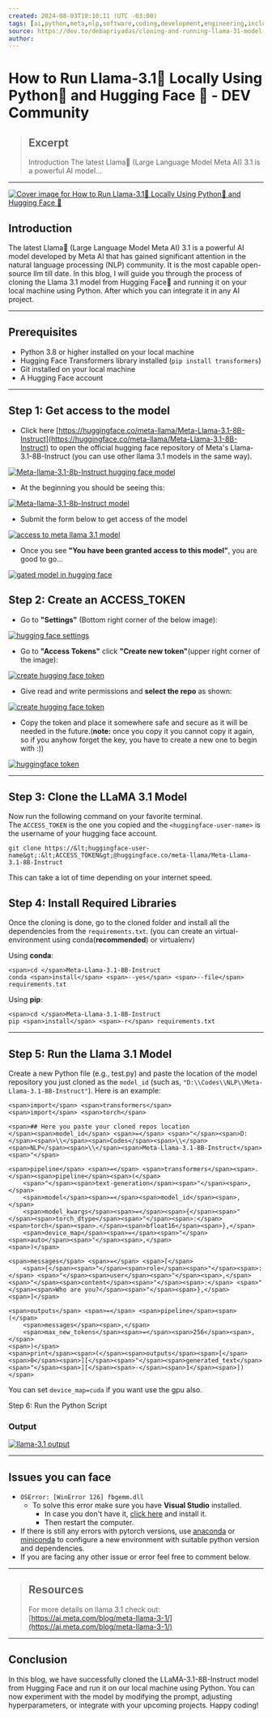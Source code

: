 ```yaml
---
created: 2024-08-03T10:10:11 (UTC -03:00)
tags: [ai,python,meta,nlp,software,coding,development,engineering,inclusive,community]
source: https://dev.to/debapriyadas/cloning-and-running-llama-31-model-from-hugging-face-using-python-3m80?context=digest
author: 
---
```


# How to Run Llama-3.1🦙 Locally Using Python🐍 and Hugging Face 🤗 - DEV Community

> ## Excerpt
> Introduction   The latest Llama🦙 (Large Language Model Meta AI) 3.1 is a powerful AI model...

---
[![Cover image for How to Run Llama-3.1🦙 Locally Using Python🐍 and Hugging Face 🤗](https://media.dev.to/cdn-cgi/image/width=1000,height=420,fit=cover,gravity=auto,format=auto/https%3A%2F%2Fdev-to-uploads.s3.amazonaws.com%2Fuploads%2Farticles%2Ftd8ijurnjzzcn6lkdp96.jpeg)](https://media.dev.to/cdn-cgi/image/width=1000,height=420,fit=cover,gravity=auto,format=auto/https%3A%2F%2Fdev-to-uploads.s3.amazonaws.com%2Fuploads%2Farticles%2Ftd8ijurnjzzcn6lkdp96.jpeg)

## [](https://dev.to/debapriyadas/cloning-and-running-llama-31-model-from-hugging-face-using-python-3m80?context=digest#introduction)Introduction

The latest Llama🦙 (Large Language Model Meta AI) 3.1 is a powerful AI model developed by Meta AI that has gained significant attention in the natural language processing (NLP) community. It is the most capable open-source llm till date. In this blog, I will guide you through the process of cloning the Llama 3.1 model from Hugging Face🤗 and running it on your local machine using Python. After which you can integrate it in any AI project.

___

## [](https://dev.to/debapriyadas/cloning-and-running-llama-31-model-from-hugging-face-using-python-3m80?context=digest#prerequisites)Prerequisites

-   Python 3.8 or higher installed on your local machine
-   Hugging Face Transformers library installed (`pip install transformers`)
-   Git installed on your local machine
-   A Hugging Face account

___

## [](https://dev.to/debapriyadas/cloning-and-running-llama-31-model-from-hugging-face-using-python-3m80?context=digest#step-1-get-access-to-the-model)Step 1: Get access to the model

-   Click here [https://huggingface.co/meta-llama/Meta-Llama-3.1-8B-Instruct](https://huggingface.co/meta-llama/Meta-Llama-3.1-8B-Instruct) to open the official hugging face repository of Meta's Llama-3.1-8B-Instruct (you can use other llama 3.1 models in the same way).

[![Meta-llama-3.1-8b-Instruct hugging face model](https://media.dev.to/cdn-cgi/image/width=800%2Cheight=%2Cfit=scale-down%2Cgravity=auto%2Cformat=auto/https%3A%2F%2Fdev-to-uploads.s3.amazonaws.com%2Fuploads%2Farticles%2Fo0lpys2y71s4cte30ex7.png)](https://media.dev.to/cdn-cgi/image/width=800%2Cheight=%2Cfit=scale-down%2Cgravity=auto%2Cformat=auto/https%3A%2F%2Fdev-to-uploads.s3.amazonaws.com%2Fuploads%2Farticles%2Fo0lpys2y71s4cte30ex7.png)

-   At the beginning you should be seeing this:

[![Meta-llama-3.1-8b-Instruct model](https://media.dev.to/cdn-cgi/image/width=800%2Cheight=%2Cfit=scale-down%2Cgravity=auto%2Cformat=auto/https%3A%2F%2Fdev-to-uploads.s3.amazonaws.com%2Fuploads%2Farticles%2Fgky1nxjvf28r46cuiwtp.png)](https://media.dev.to/cdn-cgi/image/width=800%2Cheight=%2Cfit=scale-down%2Cgravity=auto%2Cformat=auto/https%3A%2F%2Fdev-to-uploads.s3.amazonaws.com%2Fuploads%2Farticles%2Fgky1nxjvf28r46cuiwtp.png)

-   Submit the form below to get access of the model

[![access to meta llama 3.1 model](https://media.dev.to/cdn-cgi/image/width=800%2Cheight=%2Cfit=scale-down%2Cgravity=auto%2Cformat=auto/https%3A%2F%2Fdev-to-uploads.s3.amazonaws.com%2Fuploads%2Farticles%2F00byphoel5c8s0nfa7xw.png)](https://media.dev.to/cdn-cgi/image/width=800%2Cheight=%2Cfit=scale-down%2Cgravity=auto%2Cformat=auto/https%3A%2F%2Fdev-to-uploads.s3.amazonaws.com%2Fuploads%2Farticles%2F00byphoel5c8s0nfa7xw.png)

-   Once you see **"You have been granted access to this model"**, you are good to go...

[![gated model in hugging face](https://media.dev.to/cdn-cgi/image/width=800%2Cheight=%2Cfit=scale-down%2Cgravity=auto%2Cformat=auto/https%3A%2F%2Fdev-to-uploads.s3.amazonaws.com%2Fuploads%2Farticles%2Fnsttr9arstf3s7r2lp2t.png)](https://media.dev.to/cdn-cgi/image/width=800%2Cheight=%2Cfit=scale-down%2Cgravity=auto%2Cformat=auto/https%3A%2F%2Fdev-to-uploads.s3.amazonaws.com%2Fuploads%2Farticles%2Fnsttr9arstf3s7r2lp2t.png)

## [](https://dev.to/debapriyadas/cloning-and-running-llama-31-model-from-hugging-face-using-python-3m80?context=digest#step-2-create-an-accesstoken)Step 2: Create an ACCESS\_TOKEN

-   Go to **"Settings"** (Bottom right corner of the below image):

[![hugging face settings](https://media.dev.to/cdn-cgi/image/width=800%2Cheight=%2Cfit=scale-down%2Cgravity=auto%2Cformat=auto/https%3A%2F%2Fdev-to-uploads.s3.amazonaws.com%2Fuploads%2Farticles%2F8mfn10g0l952jn7drses.png)](https://media.dev.to/cdn-cgi/image/width=800%2Cheight=%2Cfit=scale-down%2Cgravity=auto%2Cformat=auto/https%3A%2F%2Fdev-to-uploads.s3.amazonaws.com%2Fuploads%2Farticles%2F8mfn10g0l952jn7drses.png)

-   Go to **"Access Tokens"** click **"Create new token"**(upper right corner of the image):

[![create hugging face token](https://media.dev.to/cdn-cgi/image/width=800%2Cheight=%2Cfit=scale-down%2Cgravity=auto%2Cformat=auto/https%3A%2F%2Fdev-to-uploads.s3.amazonaws.com%2Fuploads%2Farticles%2Fo43nhk25cg8e57i6u1r3.png)](https://media.dev.to/cdn-cgi/image/width=800%2Cheight=%2Cfit=scale-down%2Cgravity=auto%2Cformat=auto/https%3A%2F%2Fdev-to-uploads.s3.amazonaws.com%2Fuploads%2Farticles%2Fo43nhk25cg8e57i6u1r3.png)

-   Give read and write permissions and **select the repo** as shown:

[![create hugging face token](https://media.dev.to/cdn-cgi/image/width=800%2Cheight=%2Cfit=scale-down%2Cgravity=auto%2Cformat=auto/https%3A%2F%2Fdev-to-uploads.s3.amazonaws.com%2Fuploads%2Farticles%2Fg15k9gxmp8vi8gdbx3cw.png)](https://media.dev.to/cdn-cgi/image/width=800%2Cheight=%2Cfit=scale-down%2Cgravity=auto%2Cformat=auto/https%3A%2F%2Fdev-to-uploads.s3.amazonaws.com%2Fuploads%2Farticles%2Fg15k9gxmp8vi8gdbx3cw.png)

-   Copy the token and place it somewhere safe and secure as it will be needed in the future.(**note:** once you copy it you cannot copy it again, so if you anyhow forget the key, you have to create a new one to begin with :))

[![huggingface token](https://media.dev.to/cdn-cgi/image/width=800%2Cheight=%2Cfit=scale-down%2Cgravity=auto%2Cformat=auto/https%3A%2F%2Fdev-to-uploads.s3.amazonaws.com%2Fuploads%2Farticles%2F175lizyojzlbkzy95pxw.png)](https://media.dev.to/cdn-cgi/image/width=800%2Cheight=%2Cfit=scale-down%2Cgravity=auto%2Cformat=auto/https%3A%2F%2Fdev-to-uploads.s3.amazonaws.com%2Fuploads%2Farticles%2F175lizyojzlbkzy95pxw.png)

___

## [](https://dev.to/debapriyadas/cloning-and-running-llama-31-model-from-hugging-face-using-python-3m80?context=digest#step-3-clone-the-llama-31-model)Step 3: Clone the LLaMA 3.1 Model

Now run the following command on your favorite terminal.  
The `ACCESS_TOKEN` is the one you copied and the `<huggingface-user-name>` is the username of your hugging face account.  

```
git clone https://&lt;huggingface-user-name&gt;:&lt;ACCESS_TOKEN&gt;@huggingface.co/meta-llama/Meta-Llama-3.1-8B-Instruct
```

This can take a lot of time depending on your internet speed.

## [](https://dev.to/debapriyadas/cloning-and-running-llama-31-model-from-hugging-face-using-python-3m80?context=digest#step-4-install-required-libraries)Step 4: Install Required Libraries

Once the cloning is done, go to the cloned folder and install all the dependencies from the `requirements.txt`. (you can create an virtual-environment using conda(**recommended**) or virtualenv)

Using **conda**:  

```
<span>cd </span>Meta-Llama-3.1-8B-Instruct
conda <span>install</span> <span>--yes</span> <span>--file</span> requirements.txt
```

Using **pip**:  

```
<span>cd </span>Meta-Llama-3.1-8B-Instruct
pip <span>install</span> <span>-r</span> requirements.txt
```

___

## [](https://dev.to/debapriyadas/cloning-and-running-llama-31-model-from-hugging-face-using-python-3m80?context=digest#step-5-run-the-llama-31-model)Step 5: Run the Llama 3.1 Model

Create a new Python file (e.g., test.py) and paste the location of the model repository you just cloned as the `model_id` (such as, `"D:\\Codes\\NLP\\Meta-Llama-3.1-8B-Instruct"`). Here is an example:  

```
<span>import</span> <span>transformers</span>
<span>import</span> <span>torch</span>

<span>## Here you paste your cloned repos location
</span><span>model_id</span> <span>=</span> <span>"</span><span>D:</span><span>\\</span><span>Codes</span><span>\\</span><span>NLP</span><span>\\</span><span>Meta-Llama-3.1-8B-Instruct</span><span>"</span> 

<span>pipeline</span> <span>=</span> <span>transformers</span><span>.</span><span>pipeline</span><span>(</span>
    <span>"</span><span>text-generation</span><span>"</span><span>,</span>
    <span>model</span><span>=</span><span>model_id</span><span>,</span>
    <span>model_kwargs</span><span>=</span><span>{</span><span>"</span><span>torch_dtype</span><span>"</span><span>:</span> <span>torch</span><span>.</span><span>bfloat16</span><span>},</span>
    <span>device_map</span><span>=</span><span>"</span><span>auto</span><span>"</span><span>,</span>
<span>)</span>

<span>messages</span> <span>=</span> <span>[</span>
    <span>{</span><span>"</span><span>role</span><span>"</span><span>:</span> <span>"</span><span>user</span><span>"</span><span>,</span> <span>"</span><span>content</span><span>"</span><span>:</span> <span>"</span><span>Who are you?</span><span>"</span><span>},</span>
<span>]</span>

<span>outputs</span> <span>=</span> <span>pipeline</span><span>(</span>
    <span>messages</span><span>,</span>
    <span>max_new_tokens</span><span>=</span><span>256</span><span>,</span>
<span>)</span>
<span>print</span><span>(</span><span>outputs</span><span>[</span><span>0</span><span>][</span><span>"</span><span>generated_text</span><span>"</span><span>][</span><span>-</span><span>1</span><span>])</span>
```

You can set `device_map=cuda` if you want use the gpu also.

Step 6: Run the Python Script  

### [](https://dev.to/debapriyadas/cloning-and-running-llama-31-model-from-hugging-face-using-python-3m80?context=digest#output)Output

[![llama-3.1 output](https://media.dev.to/cdn-cgi/image/width=800%2Cheight=%2Cfit=scale-down%2Cgravity=auto%2Cformat=auto/https%3A%2F%2Fdev-to-uploads.s3.amazonaws.com%2Fuploads%2Farticles%2Fs2145xgibavplg0bkjvp.png)](https://media.dev.to/cdn-cgi/image/width=800%2Cheight=%2Cfit=scale-down%2Cgravity=auto%2Cformat=auto/https%3A%2F%2Fdev-to-uploads.s3.amazonaws.com%2Fuploads%2Farticles%2Fs2145xgibavplg0bkjvp.png)

___

## [](https://dev.to/debapriyadas/cloning-and-running-llama-31-model-from-hugging-face-using-python-3m80?context=digest#issues-you-can-face)Issues you can face

-   `OSError: [WinError 126] fbgemm.dll`
    -   To solve this error make sure you have **Visual Studio** installed.
        -   In case you don't have it, [click here](https://visualstudio.microsoft.com/vs/community/) and install it.
        -   Then restart the computer.
-   If there is still any errors with pytorch versions, use [anaconda](https://www.anaconda.com/) or [miniconda](https://docs.anaconda.com/miniconda/miniconda-install/) to configure a new environment with suitable python version and dependencies.
-   If you are facing any other issue or error feel free to comment below.

___

> ## [](https://dev.to/debapriyadas/cloning-and-running-llama-31-model-from-hugging-face-using-python-3m80?context=digest#resources)Resources
> 
> For more details on llama 3.1 check out: [https://ai.meta.com/blog/meta-llama-3-1/](https://ai.meta.com/blog/meta-llama-3-1/)

___

## [](https://dev.to/debapriyadas/cloning-and-running-llama-31-model-from-hugging-face-using-python-3m80?context=digest#conclusion)Conclusion

In this blog, we have successfully cloned the LLaMA-3.1-8B-Instruct model from Hugging Face and run it on our local machine using Python. You can now experiment with the model by modifying the prompt, adjusting hyperparameters, or integrate with your upcoming projects. Happy coding!
